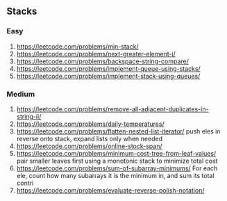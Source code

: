 ## Stacks
### Easy

1. https://leetcode.com/problems/min-stack/  
2. https://leetcode.com/problems/next-greater-element-i/  
3. https://leetcode.com/problems/backspace-string-compare/  
4. https://leetcode.com/problems/implement-queue-using-stacks/  
5. https://leetcode.com/problems/implement-stack-using-queues/  

### Medium

1. https://leetcode.com/problems/remove-all-adjacent-duplicates-in-string-ii/  
2. https://leetcode.com/problems/daily-temperatures/  
3. https://leetcode.com/problems/flatten-nested-list-iterator/ push eles in reverse onto stack, expand lists only when needed
4. https://leetcode.com/problems/online-stock-span/  
5. https://leetcode.com/problems/minimum-cost-tree-from-leaf-values/ pair smaller leaves first using a monotonic stack to minimize total cost
6. https://leetcode.com/problems/sum-of-subarray-minimums/ For each ele, count how many subarrays it is the minimum in, and sum its total contri
7. https://leetcode.com/problems/evaluate-reverse-polish-notation/  
